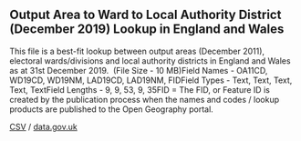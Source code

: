 ## Output Area to Ward to Local Authority District (December 2019) Lookup in England and Wales

This file is a best-fit lookup between output areas (December 2011), electoral wards/divisions and local authority districts in England and Wales as at 31st December 2019.  (File Size - 10 MB)Field Names - OA11CD, WD19CD, WD19NM, LAD19CD, LAD19NM, FIDField Types - Text, Text, Text, Text, TextField Lengths - 9, 9, 53, 9, 35FID = The FID,
or Feature ID is created by the publication process when the names and codes /
lookup products are published to the Open Geography portal.

[CSV](../csv/137.csv) / [data.gov.uk](https://data.gov.uk/dataset/f4c11e4b-d998-47c0-afca-256061826a5a/output-area-to-ward-to-local-authority-district-december-2019-lookup-in-england-and-wales)

